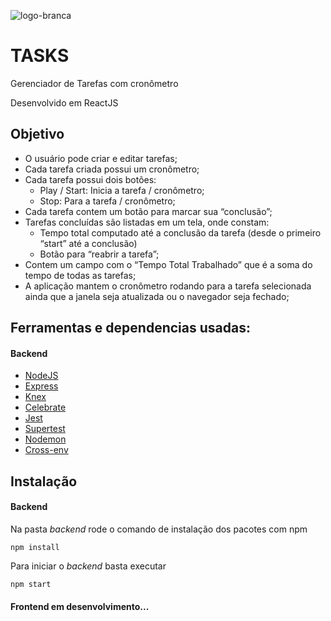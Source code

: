 ![logo-branca](https://user-images.githubusercontent.com/39037180/77867103-34d88300-720c-11ea-943f-609933b3370e.png)

# TASKS

Gerenciador de Tarefas com cronômetro

Desenvolvido em ReactJS

## Objetivo

- O usuário pode criar e editar tarefas;
- Cada tarefa criada possui um cronômetro;
- Cada tarefa possui dois botões:
  - Play / Start: Inicia a tarefa / cronômetro;
  - Stop: Para a tarefa / cronômetro;
- Cada tarefa contem um botão para marcar sua “conclusão”;
- Tarefas concluídas são listadas em um tela, onde constam: 
  - Tempo total computado até a conclusão da tarefa (desde o primeiro “start” até a conclusão)
  - Botão para “reabrir a tarefa”;
- Contem um campo com o “Tempo Total Trabalhado” que é a soma do tempo de todas as tarefas;
- A aplicação mantem o cronômetro rodando para a tarefa selecionada ainda que a janela seja atualizada ou o navegador seja fechado;

## Ferramentas e dependencias usadas:

#### Backend
- [NodeJS](https://nodejs.org/pt-br/)
- [Express](https://expressjs.com/pt-br/)
- [Knex](http://knexjs.org/)
- [Celebrate](https://www.npmjs.com/package/celebrate)
- [Jest](https://jestjs.io/)
- [Supertest](https://www.npmjs.com/package/supertest)
- [Nodemon](https://nodemon.io/)
- [Cross-env](https://www.npmjs.com/package/cross-env)

## Instalação

#### Backend

Na pasta _backend_ rode o comando de instalação dos pacotes com npm
```
npm install
```

Para iniciar o _backend_ basta executar
```
npm start
```

#### Frontend em desenvolvimento...
